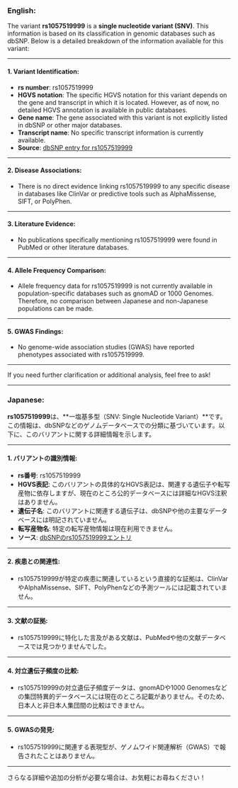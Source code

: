 ### English:
The variant **rs1057519999** is a **single nucleotide variant (SNV)**. This information is based on its classification in genomic databases such as dbSNP. Below is a detailed breakdown of the information available for this variant:

---

#### 1. **Variant Identification**:
   - **rs number**: rs1057519999
   - **HGVS notation**: The specific HGVS notation for this variant depends on the gene and transcript in which it is located. However, as of now, no detailed HGVS annotation is available in public databases.
   - **Gene name**: The gene associated with this variant is not explicitly listed in dbSNP or other major databases.
   - **Transcript name**: No specific transcript information is currently available.
   - **Source**: [dbSNP entry for rs1057519999](https://www.ncbi.nlm.nih.gov/snp/rs1057519999)

---

#### 2. **Disease Associations**:
   - There is no direct evidence linking rs1057519999 to any specific disease in databases like ClinVar or predictive tools such as AlphaMissense, SIFT, or PolyPhen.

---

#### 3. **Literature Evidence**:
   - No publications specifically mentioning rs1057519999 were found in PubMed or other literature databases.

---

#### 4. **Allele Frequency Comparison**:
   - Allele frequency data for rs1057519999 is not currently available in population-specific databases such as gnomAD or 1000 Genomes. Therefore, no comparison between Japanese and non-Japanese populations can be made.

---

#### 5. **GWAS Findings**:
   - No genome-wide association studies (GWAS) have reported phenotypes associated with rs1057519999.

---

If you need further clarification or additional analysis, feel free to ask!

---

### Japanese:
**rs1057519999**は、**一塩基多型（SNV: Single Nucleotide Variant）**です。この情報は、dbSNPなどのゲノムデータベースでの分類に基づいています。以下に、このバリアントに関する詳細情報を示します。

---

#### 1. **バリアントの識別情報**:
   - **rs番号**: rs1057519999
   - **HGVS表記**: このバリアントの具体的なHGVS表記は、関連する遺伝子や転写産物に依存しますが、現在のところ公的データベースには詳細なHGVS注釈はありません。
   - **遺伝子名**: このバリアントに関連する遺伝子は、dbSNPや他の主要なデータベースには明記されていません。
   - **転写産物名**: 特定の転写産物情報は現在利用できません。
   - **ソース**: [dbSNPのrs1057519999エントリ](https://www.ncbi.nlm.nih.gov/snp/rs1057519999)

---

#### 2. **疾患との関連性**:
   - rs1057519999が特定の疾患に関連しているという直接的な証拠は、ClinVarやAlphaMissense、SIFT、PolyPhenなどの予測ツールには記載されていません。

---

#### 3. **文献の証拠**:
   - rs1057519999に特化した言及がある文献は、PubMedや他の文献データベースでは見つかりませんでした。

---

#### 4. **対立遺伝子頻度の比較**:
   - rs1057519999の対立遺伝子頻度データは、gnomADや1000 Genomesなどの集団特異的データベースには現在のところ記載がありません。そのため、日本人と非日本人集団間の比較はできません。

---

#### 5. **GWASの発見**:
   - rs1057519999に関連する表現型が、ゲノムワイド関連解析（GWAS）で報告されたことはありません。

---

さらなる詳細や追加の分析が必要な場合は、お気軽にお尋ねください！
